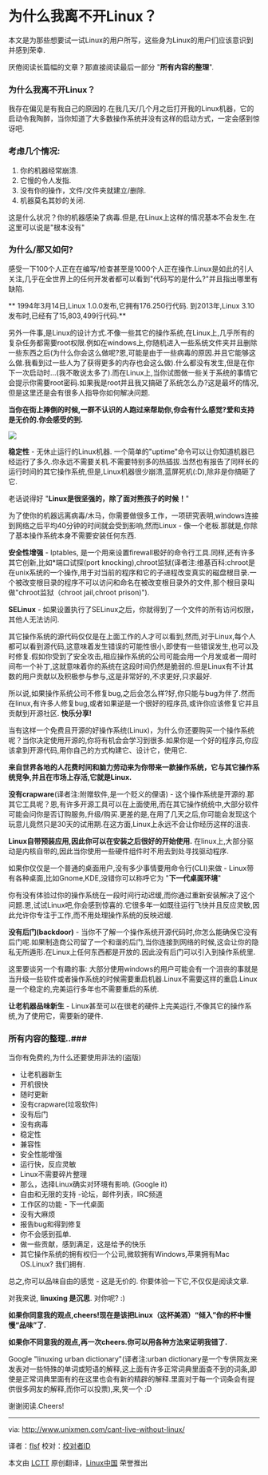 为什么我离不开Linux？
================================================================================
本文是为那些想要试一试Linux的用户所写，这些身为Linux的用户们应该意识到并感到荣幸.

厌倦阅读长篇幅的文章？那直接阅读最后一部分 "**所有内容的整理**".

### 为什么我离不开Linux？ ###

我存在偏见是有我自己的原因的.在我几天/几个月之后打开我的Linux机器，它的启动令我陶醉，当你知道了大多数操作系统并没有这样的启动方式，一定会感到惊讶吧.

### 考虑几个情况: ###

1. 你的机器经常崩溃.
1. 它慢的令人发指.
1. 没有你的操作，文件/文件夹就建立/删除.
1. 机器莫名其妙的关闭.

这是什么状况？你的机器感染了病毒.但是,在Linux上这样的情况基本不会发生.在这里可以说是"根本没有" 

### 为什么/那又如何? ###

感受一下100个人正在在编写/检查甚至是1000个人正在操作.Linux是如此的引人关注,几乎在全世界上的任何开发者都可以看到"代码写的是什么?"并且指出哪里有缺陷.

** 1994年3月14日,Linux 1.0.0发布,它拥有176.250行代码.
到2013年,Linux 3.10发布时,已经有了15,803,499行代码.**
 
另外一件事,是Linux的设计方式.不像一些其它的操作系统,在Linux上,几乎所有的复杂任务都需要root权限.例如在windows上,你随机进入一些系统文件夹并且删除一些东西之后(为什么你会这么做呢?恩,可能是由于一些病毒的原因.并且它能够这么做.我看到过一些人为了获得更多的内存也会这么做).什么都没有发生,但是在你下一次启动时...(我不敢说太多了).而在Linux上,当你试图做一些关于系统的事情它会提示你需要root密码.如果我是root并且我又搞砸了系统怎么办?这是最坏的情况,但是这里还是会有很多人指导你如何解决问题.

**当你在街上摔倒的时候,一群不认识的人跑过来帮助你,你会有什么感觉?爱和支持是无价的.你会感受的到.**

![](http://180016988.r.cdn77.net/wp-content/uploads/2013/10/linux.png)

**稳定性** - 无休止运行的Linux机器. 一个简单的"uptime"命令可以让你知道机器已经运行了多久.你永远不需要关机.不需要特别多的热插拔.当然也有报告了同样长的运行时间的其它操作系统,但是,Linux机器很少崩溃,蓝屏死机(:D),除非是你搞砸了它.

老话说得好 "**Linux是很坚强的，除了面对熊孩子的时候！**"

为了使你的机器远离病毒/木马，你需要做很多工作，一项研究表明,windows连接到网络之后平均40分钟的时间就会受到影响,然而Linux - 像一个老板.那就是,你除了基本操作系统本身不需要安装任何东西.

**安全性增强** - Iptables, 是一个用来设置firewall极好的命令行工具.同样,还有许多其它创新,比如*端口试探(port knocking),chroot监狱(译者注:维基百科:chroot是在unix系统的一个操作,用于对当前的程序和它的子进程改变真实的磁盘根目录.一个被改变根目录的程序不可以访问和命名在被改变根目录外的文件,那个根目录叫做"chroot监狱（chroot jail,chroot prison)").

**SELinux** - 如果设置执行了SELinux之后，你就得到了一个文件的所有访问权限，其他人无法访问.

其它操作系统的源代码仅仅是在上面工作的人才可以看到,然而,对于Linux,每个人都可以看到源代码,这意味着发生错误的可能性很小,即使有一些错误发生,也可以及时修复.假如你受到了安全攻击,相应操作系统的公司可能会用一个月发或者一周时间布一个补丁,这就意味着你的系统在这段时间仍然是脆弱的.但是Linux有不计其数的用户贡献以及积极参与参与,这是非常好的,不求更好,只求最好.

所以说,如果操作系统公司不修复bug,之后会怎么样?好,你只能与bug为伴了.然而在linux,有许多人修复bug,或者如果逆是一个很好的程序员,或许你应该修复它并且贡献到开源社区. **快乐分享!**

当有这样一个免费且开源的好操作系统(Linux)，为什么你还要购买一个操作系统呢？当你决定使用开源的,你将有机会会学习到很多.如果你是一个好的程序员,你应该拿到开源代码,用你自己的方式构建它、设计它，使用它.

**来自世界各地的人花费时间和脑力劳动来为你带来一款操作系统，它与其它操作系统竞争,并且在市场上存活,它就是Linux.**

**没有crapware**(译者注:附赠软件,是一个贬义的俚语) - 这个操作系统是开源的.那其它工具呢？恩,有许多开源工具可以在上面使用,而在其它操作统统中,大部分软件可能会问你是否订购服务,升级/购买.更差的是,在用了几天之后,你可能会发现这个玩意儿竟然只是30天的试用期.在这方面,Linux上永远不会让你经历这样的沮丧.

**Linux自带预装应用,因此你可以在安装之后很好的开始使用.**
在linux上,大部分驱动是内核自带的,因此当你使用一些硬件组件时不用去到处寻找驱动程序.

如果你仅仅是一个普通的桌面用户,没有多少事情要用命令行(CLI)来做 - Linux带有各种桌面,比如Gnome,KDE,没错你可以称呼它为 "**下一代桌面环境**"

你有没有体验过你的操作系统在一段时间行动迟缓,而你通过重新安装解决了这个问题.恩,试试Linux吧,你会感到惊喜的.它很多年一如既往运行飞快并且反应灵敏,因此允许你专注于工作,而不用处理操作系统的反映迟缓.


**没有后门(backdoor)** - 当你不了解一个操作系统开源代码时,你怎么能确保它没有后门呢.如果制造商公司留了一个和谐的后门,当你连接到网络的时候,这会让你的隐私无所遁形.在Linux上任何东西都是开放的.因此没有后门可以引入到操作系统里.

这里要谈另一个有趣的事: 大部分使用windows的用户可能会有一个沮丧的事就是当升级一些软件或者操作系统的时候需要重启机器.Linux不需要这样的重启.Linux是一个稳定的,完美运行多年也不需要重启的系统.

**让老机器品味新生** - Linux甚至可以在很老的硬件上完美运行,不像其它的操作系统,为了使用它，需要新的硬件.

### 所有内容的整理..###
当你有免费的,为什么还要使用非法的(盗版)

- 让老机器新生 
- 开机很快
- 随时更新
- 没有crapware(垃圾软件)
- 没有后门
- 没有病毒
- 稳定性
- 兼容性
- 安全性能增强
- 运行快，反应灵敏
- Linux不需要碎片整理
- 那么，选择Linux确实对环境有影响. (Google it)
- 自由和无限的支持 -论坛，邮件列表，IRC频道
- 工作区的功能 - 下一代桌面
- 没有大麻烦
- 报告bug和得到修复
- 你不会感到孤单.
- 做一些贡献，感到满足，这是给予的快乐
- 其它操作系统的拥有权归一个公司,微软拥有Windows,苹果拥有Mac OS.Linux? 我们拥有.

总之,你可以品味自由的感觉 - 这是无价的. 你要体验一下它,不仅仅是阅读文章.

对我来说, **linuxing 是沉思**. 对你呢? :)

**如果你同意我的观点,cheers!现在是该把Linux（这杯美酒）“倾入”你的杯中慢慢“品味”了.**

**如果你不同意我的观点,再一次cheers.你可以用各种方法来证明我错了.**

Google "linuxing urban dictionary"(译者注:urban dictionary是一个专供网友来发表对一些特殊的单词或短语的解释,这上面有许多正常词典里面查不到的词条,即使是正常词典里面有的在这里也会有新的精辟的解释.里面对于每一个词条会有提供很多网友的解释,而你可以投票),来,笑一个 :D

谢谢阅读.Cheers!

--------------------------------------------------------------------------------

via: http://www.unixmen.com/cant-live-without-linux/

译者：[flsf](https://github.com/flsf) 校对：[校对者ID](https://github.com/校对者ID)

本文由 [LCTT](https://github.com/LCTT/TranslateProject) 原创翻译，[Linux中国](http://linux.cn/) 荣誉推出
